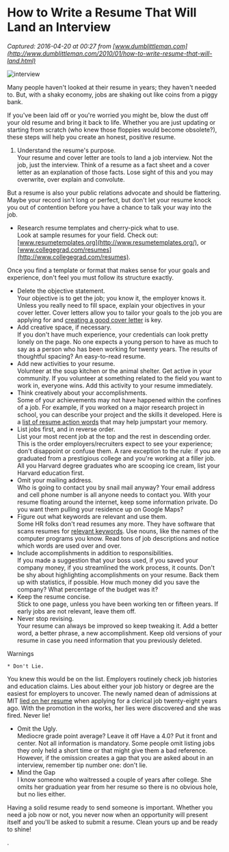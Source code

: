 # How to Write a Resume That Will Land an Interview

_Captured: 2016-04-20 at 00:27 from [www.dumblittleman.com](http://www.dumblittleman.com/2010/01/how-to-write-resume-that-will-land.html)_

![interview](http://www.dumblittleman.com/wp-content/uploads/2010/01/interview.jpg)

Many people haven't looked at their resume in years; they haven't needed to. But, with a shaky economy, jobs are shaking out like coins from a piggy bank.

If you've been laid off or you're worried you might be, blow the dust off your old resume and bring it back to life. Whether you are just updating or starting from scratch (who knew those floppies would become obsolete?), these steps will help you create an honest, positive resume.

  1. Understand the resume's purpose.  
Your resume and cover letter are tools to land a job interview. Not the job, just the interview. Think of a resume as a fact sheet and a cover letter as an explanation of those facts. Lose sight of this and you may overwrite, over explain and convolute.

But a resume is also your public relations advocate and should be flattering. Maybe your record isn't long or perfect, but don't let your resume knock you out of contention before you have a chance to talk your way into the job.

  * Research resume templates and cherry-pick what to use.  
Look at sample resumes for your field. Check out: [www.resumetemplates.org](http://www.resumetemplates.org/), or [www.collegegrad.com/resumes](http://www.collegegrad.com/resumes).

Once you find a template or format that makes sense for your goals and experience, don't feel you must follow its structure exactly.

  * Delete the objective statement.  
Your objective is to get the job; you know it, the employer knows it. Unless you really need to fill space, explain your objectives in your cover letter. Cover letters allow you to tailor your goals to the job you are applying for and [creating a good cover letter](http://www.dumblittleman.com/2007/01/100-ways-to-write-great-resume-cover.html) is key.
  * Add creative space, if necessary.  
If you don't have much experience, your credentials can look pretty lonely on the page. No one expects a young person to have as much to say as a person who has been working for twenty years. The results of thoughtful spacing? An easy-to-read resume.
  * Add new activities to your resume.  
Volunteer at the soup kitchen or the animal shelter. Get active in your community. If you volunteer at something related to the field you want to work in, everyone wins. Add this activity to your resume immediately.
  * Think creatively about your accomplishments.  
Some of your achievements may not have happened within the confines of a job. For example, if you worked on a major research project in school, you can describe your project and the skills it developed. Here is a [list of resume action words](http://www.resume-help.org/resume_action_words.htm) that may help jumpstart your memory.
  * List jobs first, and in reverse order.  
List your most recent job at the top and the rest in descending order. This is the order employers/recruiters expect to see your experience; don't disappoint or confuse them. A rare exception to the rule: if you are graduated from a prestigious college and you're working at a filler job. All you Harvard degree graduates who are scooping ice cream, list your Harvard education first.
  * Omit your mailing address.  
Who is going to contact you by snail mail anyway? Your email address and cell phone number is all anyone needs to contact you. With your resume floating around the internet, keep some information private. Do you want them pulling your residence up on Google Maps?
  * Figure out what keywords are relevant and use them.  
Some HR folks don't read resumes any more. They have software that scans resumes for [relevant keywords](http://www.careerbuilder.com/Article/CB-464-Cover-Letters-and-Resumes-What-are-Resume-Keywords/?ArticleID=464&cbRecursionCnt=1&cbsid=ef2b586c449149f99023c0cf1fa018f7-285235770-x1-6&ns_siteid=ns_us_g_resume_keywords_how_to). Use nouns, like the names of the computer programs you know. Read tons of job descriptions and notice which words are used over and over.
  * Include accomplishments in addition to responsibilities.  
If you made a suggestion that your boss used, if you saved your company money, if you streamlined the work process, it counts. Don't be shy about highlighting accomplishments on your resume. Back them up with statistics, if possible. How much money did you save the company? What percentage of the budget was it?
  * Keep the resume concise.  
Stick to one page, unless you have been working ten or fifteen years. If early jobs are not relevant, leave them off.
  * Never stop revising.  
Your resume can always be improved so keep tweaking it. Add a better word, a better phrase, a new accomplishment. Keep old versions of your resume in case you need information that you previously deleted.

Warnings

    * Don't Lie.  
You knew this would be on the list. Employers routinely check job histories and education claims. Lies about either your job history or degree are the easiest for employers to uncover. The newly named dean of admissions at MIT [lied on her resume](http://www.cnn.com/2007/WORLD/americas/04/27/mit.dean/index.html) when applying for a clerical job twenty-eight years ago. With the promotion in the works, her lies were discovered and she was fired. Never lie!
  * Omit the Ugly.  
Mediocre grade point average? Leave it off Have a 4.0? Put it front and center. Not all information is mandatory. Some people omit listing jobs they only held a short time or that might give them a bad reference. However, if the omission creates a gap that you are asked about in an interview, remember tip number one: don't lie.
  * Mind the Gap  
I know someone who waitressed a couple of years after college. She omits her graduation year from her resume so there is no obvious hole, but no lies either.

Having a solid resume ready to send someone is important. Whether you need a job now or not, you never now when an opportunity will present itself and you'll be asked to submit a resume. Clean yours up and be ready to shine!

.
